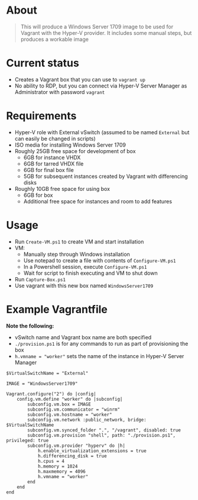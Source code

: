 # About
>This will produce a Windows Server 1709 image to be used for Vagrant with the Hyper-V provider. It includes some manual steps, but produces a workable image

# Current status
- Creates a Vagrant box that you can use to `vagrant up`
- No ability to RDP, but you can connect via Hyper-V Server Manager as Administrator with password `vagrant`

# Requirements
- Hyper-V role with External vSwitch (assumed to be named `External` but can easily be changed in scripts)
- ISO media for installing Windows Server 1709
- Roughly 25GB free space for development of box
  - 6GB for instance VHDX
  - 6GB for tarred VHDX file
  - 6GB for final box file
  - 5GB for subsequent instances created by Vagrant with differencing disks
- Roughly 10GB free space for using box
  - 6GB for box
  - Additional free space for instances and room to add features

# Usage
- Run `Create-VM.ps1` to create VM and start installation
- VM: 
  - Manually step through Windows installation
  - Use notepad to create a file with contents of `Configure-VM.ps1`
  - In a Powershell session, execute `Configure-VM.ps1`
  - Wait for script to finish executing and VM to shut down
- Run `Capture-Box.ps1`
- Use vagrant with this new box named `WindowsServer1709`

# Example Vagrantfile

**Note the following:**
- vSwitch name and Vagrant box name are both specified
- `./provision.ps1` is for any commands to run as part of provisioning the box
- `h.vmname = "worker"` sets the name of the instance  in Hyper-V Server Manager
```
$VirtualSwitchName = "External"

IMAGE = "WindowsServer1709"

Vagrant.configure("2") do |config|
    config.vm.define "worker" do |subconfig|
        subconfig.vm.box = IMAGE
        subconfig.vm.communicator = "winrm"
        subconfig.vm.hostname = "worker"
        subconfig.vm.network :public_network, bridge: $VirtualSwitchName
        subconfig.vm.synced_folder ".", "/vagrant", disabled: true
        subconfig.vm.provision "shell", path: "./provision.ps1", privileged: true
        subconfig.vm.provider "hyperv" do |h|
            h.enable_virtualization_extensions = true
            h.differencing_disk = true
            h.cpus = 4
            h.memory = 1024
            h.maxmemory = 4096
            h.vmname = "worker"
        end   
    end
end

```